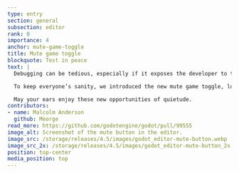 ```yaml
---
type: entry
section: general
subsection: editor
rank: 0
importance: 4
anchor: mute-game-toggle
title: Mute game toggle
blockquote: Test in peace
text: |
  Debugging can be tedious, especially if it exposes the developer to the same music over and over. One could turn off the speakers entirely, but that’s not really practical, is it?

  To keep everyone’s sanity, we introduced the new mute game toggle, located in the Game view.

  May your ears enjoy these new opportunities of quietude.
contributors:
- name: Malcolm Anderson
  github: Meorge
read_more: https://github.com/godotengine/godot/pull/99555
image_alt: Screenshot of the mute button in the editor.
image_src: /storage/releases/4.5/images/godot_editor-mute-button.webp
image_src_2x: /storage/releases/4.5/images/godot_editor-mute-button_2x.webp
position: top-center
media_position: top
---
```

